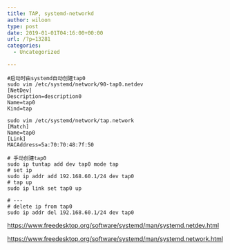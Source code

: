 ```yaml
---
title: TAP, systemd-networkd
author: wiloon
type: post
date: 2019-01-01T04:16:00+00:00
url: /?p=13281
categories:
  - Uncategorized

---
```

<pre><code class="language-bash line-numbers">#启动时由systemd自动创建tap0
sudo vim /etc/systemd/network/90-tap0.netdev
[NetDev]
Description=description0
Name=tap0
Kind=tap

sudo vim /etc/systemd/network/tap.network
[Match]
Name=tap0
[Link]
MACAddress=5a:70:70:48:7f:50
</code></pre>

<pre><code class="language-bash line-numbers"># 手动创建tap0
sudo ip tuntap add dev tap0 mode tap
# set ip
sudo ip addr add 192.168.60.1/24 dev tap0
# tap up
sudo ip link set tap0 up

# ---
# delete ip from tap0
sudo ip addr del 192.168.60.1/24 dev tap0
</code></pre>

https://www.freedesktop.org/software/systemd/man/systemd.netdev.html
  
https://www.freedesktop.org/software/systemd/man/systemd.network.html